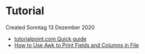 # Tutorial
Created Sonntag 13 Dezember 2020


* [tutorialpoint.com Quick guide](https://www.tutorialspoint.com/awk/awk_quick_guide.htm)
* [How to Use Awk to Print Fields and Columns in File](https://www.tecmint.com/awk-print-fields-columns-with-space-separator/)



